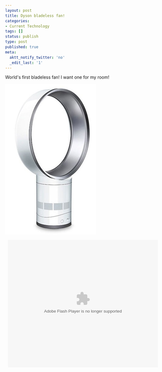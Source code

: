 ```yaml
---
layout: post
title: Dyson bladeless fan!
categories:
- Current Technology
tags: []
status: publish
type: post
published: true
meta:
  aktt_notify_twitter: 'no'
  _edit_last: '1'
---
```

World's first bladeless fan! I want one for my room!

<img class="aligncenter size-full wp-image-1431" src="/img/Screen-shot-2009-10-20-at-PM-10.47.21.jpg" />
<p style="text-align: center;"><object id="flashObj" classid="clsid:d27cdb6e-ae6d-11cf-96b8-444553540000" width="486" height="412" codebase="http://download.macromedia.com/pub/shockwave/cabs/flash/swflash.cab#version=6,0,40,0"><param name="bgcolor" value="#FFFFFF" /><param name="flashVars" value="videoId=44553876001&amp;playerID=25338054001&amp;domain=embed&amp;" /><param name="base" value="http://admin.brightcove.com" /><param name="seamlesstabbing" value="false" /><param name="allowFullScreen" value="true" /><param name="swLiveConnect" value="true" /><param name="allowScriptAccess" value="always" /><param name="src" value="http://c.brightcove.com/services/viewer/federated_f9/25338054001?isVid=1&amp;publisherID=1137977488" /><param name="name" value="flashObj" /><param name="flashvars" value="videoId=44553876001&amp;playerID=25338054001&amp;domain=embed&amp;" /><param name="allowfullscreen" value="true" /><embed id="flashObj" type="application/x-shockwave-flash" width="486" height="412" src="http://c.brightcove.com/services/viewer/federated_f9/25338054001?isVid=1&amp;publisherID=1137977488" name="flashObj" allowscriptaccess="always" swliveconnect="true" allowfullscreen="true" seamlesstabbing="false" base="http://admin.brightcove.com" flashvars="videoId=44553876001&amp;playerID=25338054001&amp;domain=embed&amp;" bgcolor="#FFFFFF"></embed></object>
